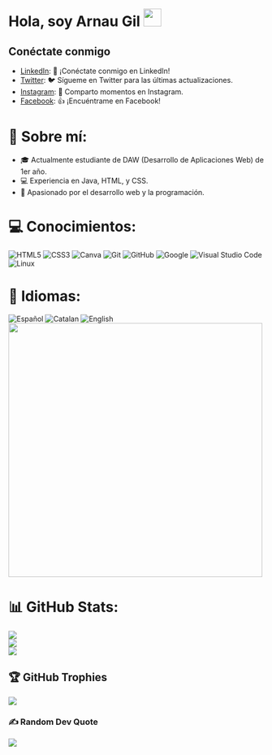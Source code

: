 # Hola, soy Arnau Gil   <img src="https://media.giphy.com/media/hvRJCLFzcasrR4ia7z/giphy.gif" width="35">



## Conéctate conmigo

- [LinkedIn](https://www.linkedin.com/in/tu_perfil): 🔗 ¡Conéctate conmigo en LinkedIn!
- [Twitter](https://twitter.com/tu_usuario): 🐦 Sígueme en Twitter para las últimas actualizaciones.
- [Instagram](https://www.instagram.com/tu_usuario): 📸 Comparto momentos en Instagram.
- [Facebook](https://www.facebook.com/tu_usuario): 👍 ¡Encuéntrame en Facebook!


# 💫 Sobre mí:
- 🎓 Actualmente estudiante de DAW (Desarrollo de Aplicaciones Web) de 1er año.
- 💻 Experiencia en Java, HTML, y CSS.
- 🚀 Apasionado por el desarrollo web y la programación.


# 💻 Conocimientos:
![HTML5](https://img.shields.io/badge/html5-%23E34F26.svg?style=for-the-badge&logo=html5&logoColor=white) ![CSS3](https://img.shields.io/badge/css3-%231572B6.svg?style=for-the-badge&logo=css3&logoColor=white) ![Canva](https://img.shields.io/badge/Canva-%2300C4CC.svg?style=for-the-badge&logo=Canva&logoColor=white) 
![Git](https://img.shields.io/badge/git-%23F05033.svg?style=for-the-badge&logo=git&logoColor=white)
    ![GitHub](https://img.shields.io/badge/github-%23121011.svg?style=for-the-badge&logo=github&logoColor=white)
    ![Google](https://img.shields.io/badge/google-%234285F4.svg?style=for-the-badge&logo=google&logoColor=white)
    ![Visual Studio Code](https://img.shields.io/badge/Visual%20Studio%20Code-0078d7.svg?style=for-the-badge&logo=visual-studio-code&logoColor=white)
    ![Linux](https://img.shields.io/badge/Linux-FCC624?style=for-the-badge&logo=linux&logoColor=black) 


# 👅 Idiomas:
![Español](https://s1.eestatic.com/2021/11/02/curiosidades/espana-pueblos/624199499_213629722_1706x960.jpg)
![Catalan](https://upload.wikimedia.org/wikipedia/commons/c/ce/Flag_of_Catalonia.svg)
![English](https://media.istockphoto.com/id/479199262/es/foto/encuadre-completo-imagen-de-inglaterra-bandera.jpg?s=612x612&w=0&k=20&c=SwMP7VR64pbeG-fGCQSbP3e1jYLV0w-79bNyDG5z5Cc=)
<img src="https://s1.eestatic.com/2021/11/02/curiosidades/espana-pueblos/624199499_213629722_1706x960.jpg" width="500">


# 📊 GitHub Stats:
![](https://github-readme-stats.vercel.app/api?username=arnauggX&theme=dark&hide_border=false&include_all_commits=false&count_private=false)<br/>
![](https://github-readme-streak-stats.herokuapp.com/?user=arnauggX&theme=dark&hide_border=false)<br/>
![](https://github-readme-stats.vercel.app/api/top-langs/?username=arnauggX&theme=dark&hide_border=false&include_all_commits=false&count_private=false&layout=compact)

## 🏆 GitHub Trophies
![](https://github-profile-trophy.vercel.app/?username=arnauggX&theme=onedark&no-frame=true&no-bg=false&margin-w=4)

### ✍️ Random Dev Quote
![](https://quotes-github-readme.vercel.app/api?type=horizontal&theme=radical)


